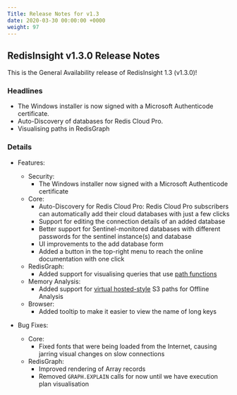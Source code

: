 ```yaml
---
Title: Release Notes for v1.3
date: 2020-03-30 00:00:00 +0000
weight: 97
---
```

## RedisInsight v1.3.0 Release Notes

This is the General Availability release of RedisInsight 1.3 (v1.3.0)!

### Headlines

- The Windows installer is now signed with a Microsoft Authenticode certificate.
- Auto-Discovery of databases for Redis Cloud Pro.
- Visualising paths in RedisGraph

### Details

- Features:
    - Security:
        - The Windows installer now signed with a Microsoft Authenticode certificate
    - Core:
        - Auto-Discovery for Redis Cloud Pro: Redis Cloud Pro subscribers can automatically add 
          their cloud databases with just a few clicks
        - Support for editing the connection details of an added database
        - Better support for Sentinel-monitored databases with different passwords for the sentinel instance(s) and database
        - UI improvements to the add database form
        - Added a button in the top-right menu to reach the online documentation with one click
    - RedisGraph:
        - Added support for visualising queries that use [path functions](https://oss.redislabs.com/redisgraph/commands/#path-functions)
    - Memory Analysis:
        - Added support for [virtual hosted-style](https://docs.aws.amazon.com/AmazonS3/latest/dev/VirtualHosting.html#virtual-hosted-style-access) S3 paths for Offline Analysis
    - Browser:
        - Added tooltip to make it easier to view the name of long keys

- Bug Fixes:
    - Core:
        - Fixed fonts that were being loaded from the Internet, causing jarring visual changes on slow connections
    - RedisGraph:
        - Improved rendering of Array records
        - Removed `GRAPH.EXPLAIN` calls for now until we have execution plan visualisation
